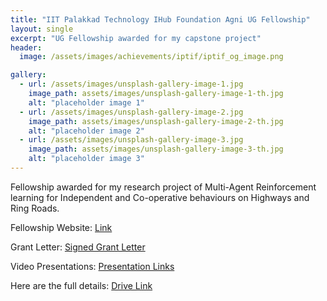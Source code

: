 ```yaml
---
title: "IIT Palakkad Technology IHub Foundation Agni UG Fellowship"
layout: single
excerpt: "UG Fellowship awarded for my capstone project"
header:
  image: /assets/images/achievements/iptif/iptif_og_image.png

gallery:
  - url: /assets/images/unsplash-gallery-image-1.jpg
    image_path: assets/images/unsplash-gallery-image-1-th.jpg
    alt: "placeholder image 1"
  - url: /assets/images/unsplash-gallery-image-2.jpg
    image_path: assets/images/unsplash-gallery-image-2-th.jpg
    alt: "placeholder image 2"
  - url: /assets/images/unsplash-gallery-image-3.jpg
    image_path: assets/images/unsplash-gallery-image-3-th.jpg
    alt: "placeholder image 3"
---
```


Fellowship awarded for my research project of Multi-Agent Reinforcement learning for Independent and Co-operative behaviours on Highways and Ring Roads.

Fellowship Website: [Link](https://iptif.tech/dt_team/alisetti-sai-vamsi/)

Grant Letter: [Signed Grant Letter](https://drive.google.com/file/d/1tJ1amiwwzMq6Gp7RZMShBYNs0_FQBCsz/view?usp=drive_link)

Video Presentations: [Presentation Links](https://drive.google.com/drive/folders/1mZxGet-K5RTtxIvif4-_yoncaAKJtpy2?usp=drive_link)

Here are the full details: [Drive Link](https://drive.google.com/drive/folders/1LcowtEJPfiZfjKM7MD3wfNkUlj1Fo2Ox?usp=drive_link)

